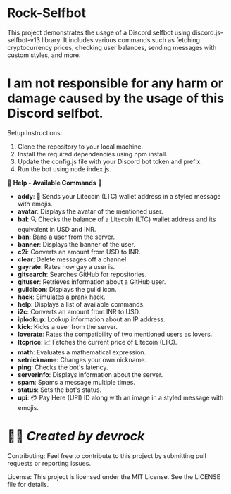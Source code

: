 # Rock-Selfbot

This project demonstrates the usage of a Discord selfbot using discord.js-selfbot-v13 library. It includes various commands such as fetching cryptocurrency prices, checking user balances, sending messages with custom styles, and more. 
# I am not responsible for any harm or damage caused by the usage of this Discord selfbot.
Setup Instructions:
1. Clone the repository to your local machine.
2. Install the required dependencies using npm install.
3. Update the config.js file with your Discord bot token and prefix.
4. Run the bot using node index.js.

🚀 **Help - Available Commands** 🚀

- **addy**: 🔑 Sends your Litecoin (LTC) wallet address in a styled message with emojis.
- **avatar**: Displays the avatar of the mentioned user.
- **bal**: 🔍 Checks the balance of a Litecoin (LTC) wallet address and its equivalent in USD and INR.
- **ban**: Bans a user from the server.
- **banner**: Displays the banner of the user.
- **c2i**: Converts an amount from USD to INR.
- **clear**: Delete messages off a channel
- **gayrate**: Rates how gay a user is.
- **gitsearch**: Searches GitHub for repositories.
- **gituser**: Retrieves information about a GitHub user.
- **guildicon**: Displays the guild icon.
- **hack**: Simulates a prank hack.
- **help**: Displays a list of available commands.
- **i2c**: Converts an amount from INR to USD.
- **iplookup**: Lookup information about an IP address.
- **kick**: Kicks a user from the server.
- **loverate**: Rates the compatibility of two mentioned users as lovers.
- **ltcprice**: 📈 Fetches the current price of Litecoin (LTC).
- **math**: Evaluates a mathematical expression.
- **setnickname**: Changes your own nickname.
- **ping**: Checks the bot's latency.
- **serverinfo**: Displays information about the server.
- **spam**: Spams a message multiple times.
- **status**: Sets the bot's status.
- **upi**: 💳 Pay Here (UPI) ID along with an image in a styled message with emojis.

# 👨‍💻 *Created by devrock*

Contributing:
Feel free to contribute to this project by submitting pull requests or reporting issues.

License:
This project is licensed under the MIT License. See the LICENSE file for details.
